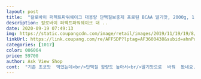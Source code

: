 ```yaml
---
layout: post 
title:  "칼로바이 퍼펙트파워쉐이크 대용량 단백질보충제 프로틴 BCAA 딸기맛, 2000g, 1개" 
description: 칼로바이 퍼펙트파워쉐이크 대 ..
date: 2020-09-19 07:49:13 
img: https://static.coupangcdn.com/image/retail/images/2019/11/19/19/8/9c727a70-3a4c-4bb6-8d3f-fe28044e6aba.jpg 
linkUrl: https://link.coupang.com/re/AFFSDP?lptag=AF3600438&subid=ahnPublicAsk&pageKey=341327396&itemId=1086389752&vendorItemId=5593987018&traceid=V0-113-168c8a9270d0a874 
categories: [1017] 
color: 006064 
price: 59700 
author: Ask View Shop 
cont:  "기존 초코맛  먹었는데<br/>단백질 함량도 높아서<br/>딸기맛으로  바꿔  봤네요.<br/><br/>만족입니다<br/>맛도 좋고<br/>어떤점이 좋은지 아직은 잘 모르겠고<br/>열심히 믿고 먹어 봅니다<br/>완전맛있네요.<br/>10년전쯤에 초콜렛맛구매해서 먹어보고 튿유의 인공맛이 너무강하고 매슥거려서 못먹고 버린기억이 나네요.<br/>요즘운동을해도 살도안빠지고 근력이 떨어져서 구입하게됐는데... <br/>고2아들도 달긴하지만 역한맛없이 맛있다고하네요.<br/>우유에 먹으니 딱 땋기맛우유네요<br/>추천합니다<br/>" 
---
```

